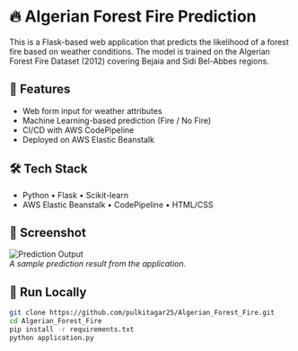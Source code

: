 # 🔥 Algerian Forest Fire Prediction

This is a Flask-based web application that predicts the likelihood of a forest fire based on weather conditions. The model is trained on the Algerian Forest Fire Dataset (2012) covering Bejaia and Sidi Bel-Abbes regions.

## 🚀 Features

- Web form input for weather attributes
- Machine Learning-based prediction (Fire / No Fire)
- CI/CD with AWS CodePipeline
- Deployed on AWS Elastic Beanstalk

## 🛠️ Tech Stack

- Python • Flask • Scikit-learn  
- AWS Elastic Beanstalk • CodePipeline • HTML/CSS

## 📸 Screenshot

![Prediction Output](screenshots/output.png)  
*A sample prediction result from the application.*

## 🧪 Run Locally

```bash
git clone https://github.com/pulkitagar25/Algerian_Forest_Fire.git
cd Algerian_Forest_Fire
pip install -r requirements.txt
python application.py
